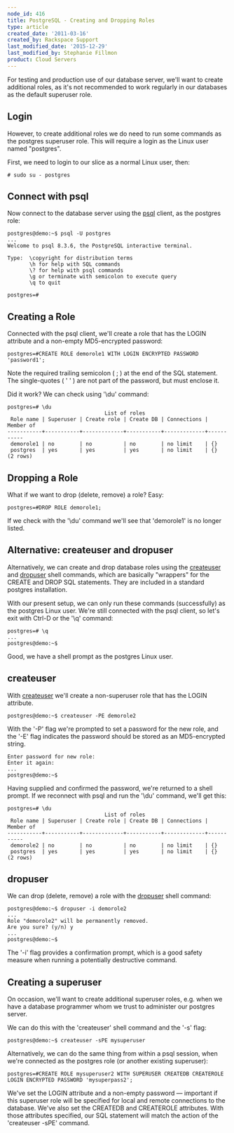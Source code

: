 ```yaml
---
node_id: 416
title: PostgreSQL - Creating and Dropping Roles
type: article
created_date: '2011-03-16'
created_by: Rackspace Support
last_modified_date: '2015-12-29'
last_modified_by: Stephanie Fillmon
product: Cloud Servers
---
```


For testing and production use of our database server, we'll want to
create additional roles, as it's not recommended to work regularly in
our databases as the default superuser role.



<span class="mw-headline">Login </span>
---------------------------------------

However, to create additional roles we do need to run some commands as
the postgres superuser role. This will require a login as the Linux user
named "postgres".

First, we need to login to our slice as a normal Linux user, then:


    # sudo su - postgres



<span class="mw-headline">Connect with psql </span>
---------------------------------------------------

Now connect to the database server using the
[psql](http://www.postgresql.org/docs/8.3/static/app-psql.html "http://www.postgresql.org/docs/8.3/static/app-psql.html")
client, as the postgres role:


    postgres@demo:~$ psql -U postgres
    ...
    Welcome to psql 8.3.6, the PostgreSQL interactive terminal.

    Type:  \copyright for distribution terms
           \h for help with SQL commands
           \? for help with psql commands
           \g or terminate with semicolon to execute query
           \q to quit

    postgres=#



<span class="mw-headline">Creating a Role </span>
-------------------------------------------------

Connected with the psql client, we'll create a role that has the LOGIN
attribute and a non-empty MD5-encrypted password:


    postgres=#CREATE ROLE demorole1 WITH LOGIN ENCRYPTED PASSWORD 'password1';

Note the required trailing semicolon ( ; ) at the end of the SQL
statement. The single-quotes ( ' ' ) are not part of the password, but
must enclose it.

Did it work? We can check using '\\du' command:


    postgres=# \du
                                   List of roles
     Role name | Superuser | Create role | Create DB | Connections | Member of
    -----------+-----------+-------------+-----------+-------------+-----------
     demorole1 | no        | no          | no        | no limit    | {}
     postgres  | yes       | yes         | yes       | no limit    | {}
    (2 rows)



<span class="mw-headline">Dropping a Role </span>
-------------------------------------------------

What if we want to drop (delete, remove) a role? Easy:


    postgres=#DROP ROLE demorole1;

If we check with the '\\du' command we'll see that 'demorole1' is no
longer listed.



<span class="mw-headline">Alternative: createuser and dropuser </span>
----------------------------------------------------------------------

Alternatively, we can create and drop database roles using the
[createuser](http://www.postgresql.org/docs/8.3/static/app-createuser.html "http://www.postgresql.org/docs/8.3/static/app-createuser.html")
and
[dropuser](http://www.postgresql.org/docs/8.3/static/app-dropuser.html "http://www.postgresql.org/docs/8.3/static/app-dropuser.html")
shell commands, which are basically "wrappers" for the CREATE and DROP
SQL statements. They are included in a standard postgres installation.

With our present setup, we can only run these commands (successfully) as
the postgres Linux user. We're still connected with the psql client, so
let's exit with Ctrl-D or the '\\q' command:


    postgres=# \q
    ...
    postgres@demo:~$

Good, we have a shell prompt as the postgres Linux user.



<span class="mw-headline">createuser </span>
--------------------------------------------

With
[createuser](http://www.postgresql.org/docs/8.3/static/app-createuser.html "http://www.postgresql.org/docs/8.3/static/app-createuser.html")
we'll create a non-superuser role that has the LOGIN attribute.


    postgres@demo:~$ createuser -PE demorole2

With the '-P' flag we're prompted to set a password for the new role,
and the '-E' flag indicates the password should be stored as an
MD5-encrypted string.


    Enter password for new role:
    Enter it again:
    ...
    postgres@demo:~$

Having supplied and confirmed the password, we're returned to a shell
prompt. If we reconnect with psql and run the '\\du' command, we'll get
this:


    postgres=# \du
                                   List of roles
     Role name | Superuser | Create role | Create DB | Connections | Member of
    -----------+-----------+-------------+-----------+-------------+-----------
     demorole2 | no        | no          | no        | no limit    | {}
     postgres  | yes       | yes         | yes       | no limit    | {}
    (2 rows)



<span class="mw-headline">dropuser </span>
------------------------------------------

We can drop (delete, remove) a role with the
[dropuser](http://www.postgresql.org/docs/8.3/static/app-dropuser.html "http://www.postgresql.org/docs/8.3/static/app-dropuser.html")
shell command:


    postgres@demo:~$ dropuser -i demorole2
    ...
    Role "demorole2" will be permanently removed.
    Are you sure? (y/n) y
    ...
    postgres@demo:~$

The '-i' flag provides a confirmation prompt, which is a good safety
measure when running a potentially destructive command.



<span class="mw-headline">Creating a superuser </span>
------------------------------------------------------

On occasion, we'll want to create additional superuser roles, e.g. when
we have a database programmer whom we trust to administer our postgres
server.

We can do this with the 'createuser' shell command and the '-s' flag:


    postgres@demo:~$ createuser -sPE mysuperuser

Alternatively, we can do the same thing from within a psql session, when
we're connected as the postgres role (or another existing superuser):


    postgres=#CREATE ROLE mysuperuser2 WITH SUPERUSER CREATEDB CREATEROLE LOGIN ENCRYPTED PASSWORD 'mysuperpass2';

We've set the LOGIN attribute and a non-empty password &mdash; important if
this superuser role will be specified for local and remote connections
to the database. We've also set the CREATEDB and CREATEROLE attributes.
With those attributes specified, our SQL statement will match the action
of the 'createuser -sPE' command.

